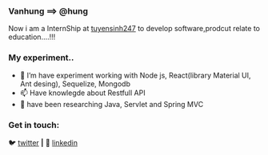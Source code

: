 ### Vanhung ==> @hung

Now i am a InternShip at [tuyensinh247](tuyensinh247.com) to develop software,prodcut relate to education....!!!



### My experiment..
- 🌱 I’m have experiment working with Node js, React(library Material UI, Ant desing), Sequelize, Mongodb
- 📫 Have knowlegde about Restfull API
- 🔭 have been researching Java, Servlet and Spring MVC


### Get in touch:
🐦 [twitter](https://twitter.com/VanHung54690315) **|**
👔 [linkedin](https://www.linkedin.com/in/hung-van-3799081aa/)
